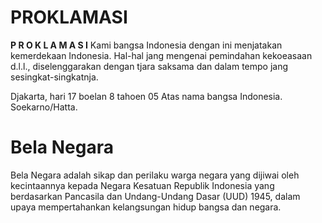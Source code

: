 # PROKLAMASI
**P R O K L A M A S I**
Kami bangsa Indonesia dengan ini menjatakan kemerdekaan Indonesia.
Hal-hal jang mengenai pemindahan kekoeasaan d.l.l., diselenggarakan dengan tjara saksama dan dalam tempo jang sesingkat-singkatnja.

Djakarta, hari 17 boelan 8 tahoen 05
Atas nama bangsa Indonesia.
Soekarno/Hatta.

# Bela Negara
Bela Negara adalah sikap dan perilaku warga negara yang dijiwai oleh kecintaannya kepada Negara Kesatuan Republik Indonesia yang berdasarkan Pancasila dan Undang-Undang Dasar (UUD) 1945, dalam upaya mempertahankan kelangsungan hidup bangsa dan negara.